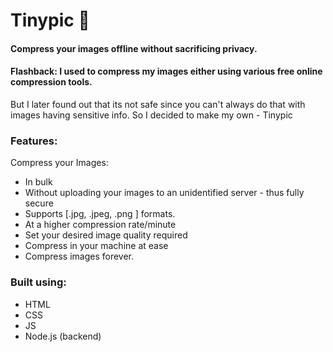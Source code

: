 # Tinypic  :minidisc:

#### Compress your images offline without sacrificing privacy. 

#### Flashback:  I used to compress my images either using various free online compression tools.
But I later found out that its not safe since you can't always do that with images having sensitive info.
So I decided to make my own - Tinypic

### Features: 

Compress your Images: 
* In bulk 
* Without uploading your images to an unidentified server - thus fully secure
* Supports [.jpg, .jpeg, .png ] formats.
* At a higher compression rate/minute
* Set your desired image quality required 
* Compress in your machine at ease 
* Compress images forever.

### Built using: 
* HTML
* CSS
* JS
* Node.js (backend)
